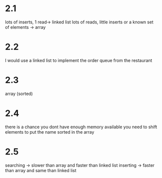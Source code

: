 # 2.1

lots of inserts, 1 read-> linked list
lots of reads, little inserts or a known set of elements -> array

# 2.2

I would use a linked list to implement the order queue from the restaurant

# 2.3

array (sorted)

# 2.4

there is a chance you dont have enough memory available
you need to shift elements to put the name sorted in the array

# 2.5

searching -> slower than array and faster than linked list
inserting -> faster than array and same than linked list
